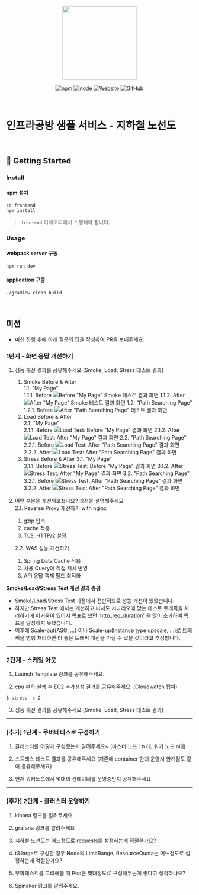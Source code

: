 <p align="center">
    <img width="200px;" src="https://raw.githubusercontent.com/woowacourse/atdd-subway-admin-frontend/master/images/main_logo.png"/>
</p>
<p align="center">
  <img alt="npm" src="https://img.shields.io/badge/npm-%3E%3D%205.5.0-blue">
  <img alt="node" src="https://img.shields.io/badge/node-%3E%3D%209.3.0-blue">
  <a href="https://edu.nextstep.camp/c/R89PYi5H" alt="nextstep atdd">
    <img alt="Website" src="https://img.shields.io/website?url=https%3A%2F%2Fedu.nextstep.camp%2Fc%2FR89PYi5H">
  </a>
  <img alt="GitHub" src="https://img.shields.io/github/license/next-step/atdd-subway-service">
</p>

<br>

# 인프라공방 샘플 서비스 - 지하철 노선도

<br>

## 🚀 Getting Started

### Install

#### npm 설치

```
cd frontend
npm install
```

> `frontend` 디렉토리에서 수행해야 합니다.

### Usage

#### webpack server 구동

```
npm run dev
```

#### application 구동

```
./gradlew clean build
```

<br>

## 미션

* 미션 진행 후에 아래 질문의 답을 작성하여 PR을 보내주세요.

### 1단계 - 화면 응답 개선하기

1. 성능 개선 결과를 공유해주세요 (Smoke, Load, Stress 테스트 결과)
    1. Smoke Before & After  
       1.1. "My Page"  
       1.1.1.
       Before  ![Before "My Page" Smoke 테스트 결과 화면](./k6/smoke/before/my_page-smoke_result.png)
       1.1.2. After  ![After "My Page" Smoke 테스트 결과 화면](./k6/smoke/after/my_page-smoke_result.png)
       1.2. "Path Searching Page"  
       1.2.1.
       Before  ![After "Path Searching Page" 테스트 결과 화면](./k6/smoke/before/my_page-smoke_result.png)
    2. Load Before & After  
       2.1. "My Page"  
       2.1.1.
       Before  ![Load Test: Before "My Page" 결과 화면](./k6/load/before/my_page-load_result.png)
       2.1.2.
       After  ![Load Test: After "My Page" 결과 화면](./k6/load/after/my_page-load_result.png)
       2.2. "Path Searching Page"  
       2.2.1.
       Before  ![Load Test: After "Path Searching Page" 결과 화면](./k6/load/before/path_searching_page-load_result.png)
       2.2.2.
       After  ![Load Test: After "Path Searching Page" 결과 화면](./k6/load/after/path_searching_page-load_result.png)
    3. Stress Before & After
       3.1. "My Page"  
       3.1.1.
       Before  ![Stress Test: Before "My Page" 결과 화면](./k6/stress/before/my_page-stress_result.png)
       3.1.2.
       After  ![Stress Test: After "My Page" 결과 화면](./k6/stress/after/my_page-stress_result.png)
       3.2. "Path Searching Page"  
       3.2.1.
       Before  ![Stress Test: After "Path Searching Page" 결과 화면](./k6/stress/before/path_searching_page-stress_result.png)
       3.2.2.
       After  ![Stress Test: After "Path Searching Page" 결과 화면](./k6/stress/after/path_searching_page-stress_result.png)

2. 어떤 부분을 개선해보셨나요? 과정을 설명해주세요  
   2.1. Reverse Proxy 개선하기 with nginx
    1. gzip 압축
    2. cache 적용
    3. TLS, HTTP/2 설정

   2.2. WAS 성능 개선하기
    1. Spring Data Cache 적용
    2. 사용 Query에 직접 캐시 반영
    3. API 응답 객체 필드 최적화

**Smoke/Load/Stress Test 개선 결과 총평**
- Smoke/Load/Stress Test 과정에서 전반적으로 성능 개선이 있었습니다.  
- 하지만 Stress Test 에서는 개선하고 나서도 시나리오에 맞는 테스트 트래픽을 처리하기에 버거움이 있어서 목표로 했던 'http_req_duration' 을 많이 초과하여 목표을 달성하지 못했습니다.
- 이후에 Scale-out(ASG, ...) 이나 Scale-up(Instance type upscale, ...)로 트래픽을 병행 처리하면 더 좋은 트래픽 개선을 가질 수 있을 것이라고 추정합니다.

---

### 2단계 - 스케일 아웃

1. Launch Template 링크를 공유해주세요.

2. cpu 부하 실행 후 EC2 추가생성 결과를 공유해주세요. (Cloudwatch 캡쳐)

```sh
$ stress -c 2
```

3. 성능 개선 결과를 공유해주세요 (Smoke, Load, Stress 테스트 결과)

---

### [추가] 1단계 - 쿠버네티스로 구성하기

1. 클러스터를 어떻게 구성했는지 알려주세요~ (마스터 노드 : n 대, 워커 노드 n대)

2. 스트레스 테스트 결과를 공유해주세요 (기존에 container 한대 운영시 한계점도 같이 공유해주세요)

3. 현재 워커노드에서 몇대의 컨테이너를 운영중인지 공유해주세요

---

### [추가] 2단계 - 클러스터 운영하기

1. kibana 링크를 알려주세요

2. grafana 링크를 알려주세요

3. 지하철 노선도는 어느정도로 requests를 설정하는게 적절한가요?

4. t3.large로 구성할 경우 Node의 LimitRange, ResourceQuota는 어느정도로 설정하는게 적절한가요?

5. 부하테스트를 고려해볼 때 Pod은 몇대정도로 구성해두는게 좋다고 생각하나요?

6. Spinaker 링크를 알려주세요.
